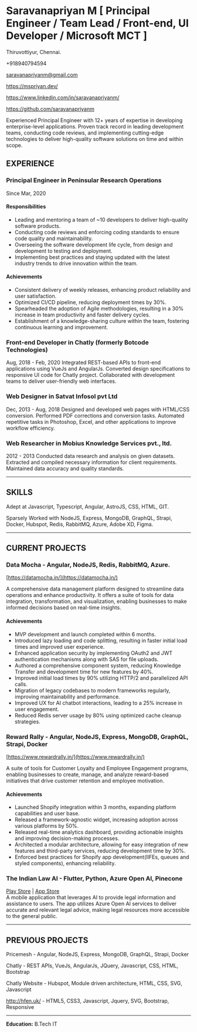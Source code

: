 # Saravanapriyan M   [ Principal Engineer / Team Lead / Front-end, UI Developer / Microsoft MCT ]

Thiruvottiyur, Chennai.

+918940794594

saravanapriyanm@gmail.com

https://mspriyan.dev/

https://www.linkedin.com/in/saravanapriyanm/

https://github.com/saravanapriyanm


Experienced Principal Engineer with 12+ years of expertise in developing enterprise-level applications. Proven track record in leading development teams, conducting code reviews, and implementing cutting-edge technologies to deliver high-quality software solutions on time and within scope.

## EXPERIENCE
### Principal Engineer in Peninsular Research Operations
Since Mar, 2020

#### Responsibilities
- Leading and mentoring a team of ~10 developers to deliver high-quality software products.
- Conducting code reviews and enforcing coding standards to ensure code quality and maintainability.
- Overseeing the software development life cycle, from design and development to testing and deployment.
- Implementing best practices and staying updated with the latest industry trends to drive innovation within the team.

#### Achievements
- Consistent delivery of weekly releases, enhancing product reliability and user satisfaction.
- Optimized CI/CD pipeline, reducing deployment times by 30%.
- Spearheaded the adoption of Agile methodologies, resulting in a 30% increase in team productivity and faster delivery cycles.
- Establishment of a knowledge-sharing culture within the team, fostering continuous learning and improvement.

### Front-end Developer in Chatly (formerly Botcode Technologies)
Aug, 2018 - Feb, 2020
Integrated REST-based APIs to front-end applications using VueJs and AngularJs. Converted design specifications to responsive UI code for Chatly project. Collaborated with development teams to deliver user-friendly web interfaces.

### Web Designer in Satvat Infosol pvt Ltd
Dec, 2013 - Aug, 2018
Designed and developed web pages with HTML/CSS conversion. Performed PDF corrections and conversion tasks. Automated repetitive tasks in Photoshop, Excel, and other applications to improve workflow efficiency.

### Web Researcher in Mobius Knowledge Services pvt., ltd.
2012 - 2013
Conducted data research and analysis on given datasets. Extracted and compiled necessary information for client requirements. Maintained data accuracy and quality standards.

---

## SKILLS

Adept at Javascript, Typescript, Angular, AstroJS, CSS, HTML, GIT.

Sparsely Worked with NodeJS, Express, MongoDB, GraphQL, Strapi, Docker, Hubspot, Redis, RabbitMQ, Azure,
Adobe XD, Figma.

---

## CURRENT PROJECTS

### Data Mocha - Angular, NodeJS, Redis, RabbitMQ, Azure.
[https://datamocha.in/](https://datamocha.in/)

A comprehensive data management platform designed to streamline data operations and enhance productivity. It offers a suite of tools for data integration, transformation, and visualization, enabling businesses to make informed decisions based on real-time insights.

#### Achievements
- MVP development and launch completed within 6 months.
- Introduced lazy loading and code splitting, resulting in faster initial load times and improved user experience.
- Enhanced application security by implementing OAuth2 and JWT authentication mechanisms along with SAS for file uploads.
- Authored a comprehensive component system, reducing Knowledge Transfer and development time for new features by 40%.
- Improved initial load times by 90% utilizing HTTP/2 and parallelized API calls.
- Migration of legacy codebases to modern frameworks regularly, improving maintainability and performance.
- Improved UX for AI chatbot interactions, leading to a 25% increase in user engagement.
- Reduced Redis server usage by 80% using optimized cache cleanup strategies.

### Reward Rally - Angular, NodeJS, Express, MongoDB, GraphQL, Strapi, Docker
[https://www.rewardrally.in/](https://www.rewardrally.in/)

A suite of tools for Customer Loyalty and Employee Engagement programs, enabling businesses to create, manage, and analyze reward-based initiatives that drive customer retention and employee motivation.

#### Achievements
- Launched Shopify integration within 3 months, expanding platform capabilities and user base.
- Released a framework-agnostic widget, increasing adoption across various platforms by 50%.
- Released real-time analytics dashboard, providing actionable insights and improving decision-making processes.
- Architected a modular architecture, allowing for easy integration of new features and third-party services, reducing development time by 30%.
- Enforced best practices for Shopify app development(IIFEs, queues and styled components), enhancing reliability.

### The Indian Law AI - Flutter, Python, Azure Open AI, Pinecone
[Play Store](https://play.google.com/store/apps/details?id=com.theproindia.indianlawai&hl=en_IN&pli=1) | [App Store](https://apps.apple.com/in/app/the-indian-law-ai/id6447060801)  
A mobile application that leverages AI to provide legal information and assistance to users. The app utilizes Azure Open AI services to deliver accurate and relevant legal advice, making legal resources more accessible to the general public.

---

## PREVIOUS PROJECTS

Pricemesh - Angular, NodeJS, Express, MongoDB, GraphQL, Strapi, Docker

Chatly - REST APIs, VueJs, AngularJs, JQuery, Javascript, CSS, HTML, Bootstrap

Chatly Website - Hubspot, Module driven architecture, HTML, CSS, SVG, Javascript

http://hfen.uk/ - HTML5, CSS3, Javascript, Jquery, SVG, Bootstrap, Responsive

---

**Education:** B.Tech IT
